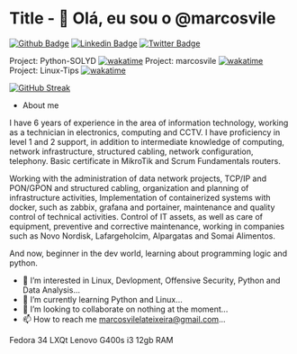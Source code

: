 # Title - 👋 Olá, eu sou o @marcosvile

[![Github Badge](https://img.shields.io/badge/-Github-000?style=flat-square&logo=Github&logoColor=white&link=https://github.com/fagnerpsantos)](https://github.com/marcosvile)
[![Linkedin Badge](https://img.shields.io/badge/-LinkedIn-blue?style=flat-square&logo=Linkedin&logoColor=white&link=https://www.linkedin.com/in/fagnerpsantos/)](https://www.linkedin.com/in/marcosvile)
[![Twitter Badge](https://img.shields.io/badge/-Twitter-1ca0f1?style=flat-square&labelColor=1ca0f1&logo=twitter&logoColor=white&link=https://twitter.com/fagnerpsantos)](https://twitter.com/marcosvilel_a)

Project: Python-SOLYD [![wakatime](https://wakatime.com/badge/user/2c68ed23-765c-40e6-88d9-3b49ab1bdf82/project/8865df18-fc52-48d5-af54-b8a4a62e547e.svg)](https://wakatime.com/badge/user/2c68ed23-765c-40e6-88d9-3b49ab1bdf82/project/8865df18-fc52-48d5-af54-b8a4a62e547e)
Project: marcosvile [![wakatime](https://wakatime.com/badge/user/2c68ed23-765c-40e6-88d9-3b49ab1bdf82/project/2a211212-f54c-4e9b-8ca4-f46d4d98d0b5.svg)](https://wakatime.com/badge/user/2c68ed23-765c-40e6-88d9-3b49ab1bdf82/project/2a211212-f54c-4e9b-8ca4-f46d4d98d0b5)
Project: Linux-Tips [![wakatime](https://wakatime.com/badge/user/2c68ed23-765c-40e6-88d9-3b49ab1bdf82/project/67636464-605d-4416-ae63-df551fdfc8d5.svg)](https://wakatime.com/badge/user/2c68ed23-765c-40e6-88d9-3b49ab1bdf82/project/67636464-605d-4416-ae63-df551fdfc8d5)

[![GitHub Streak](https://github-readme-streak-stats.herokuapp.com?user=marcosvile&theme=dark&date_format=M%20j%5B%2C%20Y%5D)](https://git.io/streak-stats)

- About me

I have 6 years of experience in the area of information technology, working as a technician in electronics, computing and CCTV. I have proficiency in level 1 and 2 support, in addition to intermediate knowledge of computing, network infrastructure, structured cabling, network configuration, telephony. Basic certificate in MikroTik and Scrum Fundamentals routers.

Working with the administration of data network projects, TCP/IP and PON/GPON and structured cabling, organization and planning of infrastructure activities, Implementation of containerized systems with docker, such as zabbix, grafana and portainer, maintenance and quality control of technical activities. Control of IT assets, as well as care of equipment, preventive and corrective maintenance, working in companies such as Novo Nordisk, Lafargeholcim, Alpargatas and Somai Alimentos.

And now, beginner in the dev world, learning about programming logic and python.


- 👀 I’m interested in Linux, Devlopment, Offensive Security, Python and Data Analysis...
- 🌱 I’m currently learning Python and Linux...
- 💞️ I’m looking to collaborate on nothing at the moment...
- 📫 How to reach me marcosvilelateixeira@gmail.com...



Fedora 34 LXQt
Lenovo G400s i3 12gb RAM 
